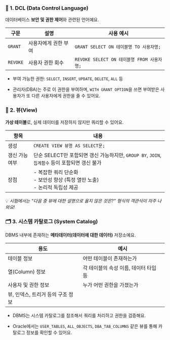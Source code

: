 ### 🔐 1. DCL (Data Control Language)

데이터베이스 **보안 및 권한 제어**와 관련된 언어예요.

|구문|설명|사용 예시|
|---|---|---|
|`GRANT`|사용자에게 권한 부여|`GRANT SELECT ON 테이블명 TO 사용자명;`|
|`REVOKE`|사용자 권한 회수|`REVOKE SELECT ON 테이블명 FROM 사용자명;`|

- 부여 가능한 권한: `SELECT`, `INSERT`, `UPDATE`, `DELETE`, `ALL` 등
    
- 관리자(DBA)는 주로 이 권한을 부여하며, `WITH GRANT OPTION`을 쓰면 부여받은 사용자가 또 다른 사용자에게 권한을 줄 수 있어요.
    

### 🧩 2. 뷰(View)

**가상 테이블**로, 실제 데이터를 저장하지 않지만 쿼리할 수 있어요.

|항목|내용|
|---|---|
|생성|`CREATE VIEW 뷰명 AS SELECT문;`|
|갱신 가능 여부|단순 SELECT만 포함되면 갱신 가능하지만, `GROUP BY`, `JOIN`, `집계함수` 등이 포함되면 갱신 불가|
|장점|- 복잡한 쿼리 단순화<br>- 보안성 향상 (특정 열만 노출)<br>- 논리적 독립성 제공|

💡 _시험에서는 “다음 중 뷰에 대한 설명으로 옳지 않은 것은?” 형식의 객관식이 자주 나와요!_

### 🗂️ 3. 시스템 카탈로그 (System Catalog)

DBMS 내부에 존재하는 **메타데이터(데이터에 대한 데이터)** 저장소예요.

|용도|예시|
|---|---|
|테이블 정보|어떤 테이블이 존재하는가|
|열(Column) 정보|각 테이블의 속성 이름, 데이터 타입 등|
|사용자 및 권한 정보|누가 어떤 권한을 가졌는가|
|뷰, 인덱스, 트리거 등의 구조 정보|

- DBMS는 시스템 카탈로그를 참조해서 쿼리를 처리하고 권한을 검증해요.
    
- Oracle에서는 `USER_TABLES`, `ALL_OBJECTS`, `DBA_TAB_COLUMNS` 같은 뷰를 통해 카탈로그 정보를 확인할 수 있어요.